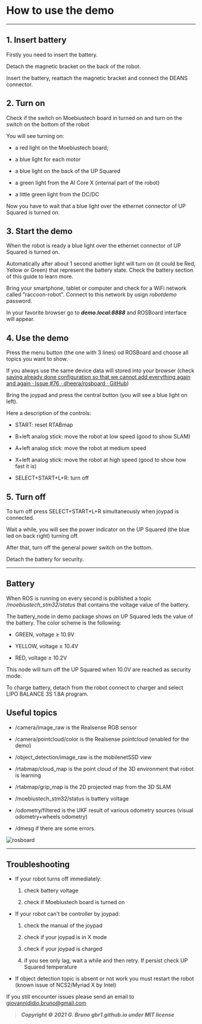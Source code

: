 # How to use the demo

---

## 1.  Insert battery

Firstly you need to insert the battery.

Detach the magnetic bracket on the back of the robot.

Insert the battery, reattach the magnetic bracket and connect the DEANS connector.

## 2. Turn on

Check if the switch on Moebiustech board in turned on and turn on the switch on the bottom of the robot

You will see turning on:

- a red light on the Moebiustech board;

- a blue light for each motor

- a blue light on the back of the UP Squared

- a green light from the AI Core X (internal part of the robot)

- a little green light from the DC/DC

Now you have to wait that a blue light over the ethernet connector of UP Squared is turned on.

## 3.  Start the demo

When the robot is ready a blue light over the ethernet connector of UP Squared is turned on.

Automatically after about 1 second another light will turn on (it could be Red, Yellow or Green) that represent the battery state. Check the battery section of this guide to learn more.

Bring your smartphone, tablet or computer and check for a WiFi network called "raccoon-robot". Connect to this network by usign *robotdemo* password. 

In your favorite browser go to ***demo.local:8888*** and ROSBoard interface will appear.

## 4.  Use the demo

Press the menu button (the one with 3 lines) od ROSBoard and choose all topics you want to show.

If you always use the same device data will stored into your browser (check [saving already done configuration so that we cannot add everything again and again · Issue #76 · dheera/rosboard · GitHub](https://github.com/dheera/rosboard/issues/76))

Bring the joypad and press the central button (you will see a blue light on left).

Here a description of the controls:

- START: reset RTABmap

- B+left analog stick: move the robot at low speed (good to show SLAM)

- A+left analog stick: move the robot at medium speed

- X+left analog stick: move the robot at high speed (good to show how fast it is)

- SELECT+START+L+R: turn off

## 5.  Turn off

To turn off press SELECT+START+L+R simultaneously when joypad is connected.

Wait a while, you will see the power indicator on the UP Squared (the blue led on back right) turning off.

After that, turn off the general power switch on the bottom.

Detach the battery for security.

---

## Battery

When ROS is running on every second is published a topic */moebiustech_stm32/status* that contains the voltage value of the battery.

The battery_node in demo package shows on UP Squared leds the value of the battery. The color scheme is the following:

- GREEN, voltage ≥ 10.9V

- YELLOW, voltage ≥ 10.4V

- RED, voltage ≥ 10.2V

This node will turn off the UP Squared when 10.0V are reached as security mode.

To charge battery, detach from the robot connect to charger and select LIPO BALANCE 3S 1.8A program.

## Useful topics

- /camera/image_raw is the Realsense RGB sensor

- /camera/pointcloud/color is the Realsense pointcloud (enabled for the demo)

- /object_detection/image_raw is the mobilenetSSD view

- /rtabmap/cloud_map is the point cloud of the 3D environment that robot is learning

- /rtabmap/grip_map is the 2D projected map from the 3D SLAM

- /moebiustech_stm32/status is battery voltage

- /odometry/filtered is the UKF result of various odometry sources (visual odometry+wheels odometry)

- /dmesg if there are some errors.

![rosboard](/doc_images/demo/configured_rosboard "ROSBoard full configuration")

---

## Troubleshooting

- If your robot turns off immediately:
  
  1. check battery voltage
  
  2. check if Moebiustech board is turned on

- If your robot can't be controller by joypad:
  
  1. check the manual of the joypad
  
  2. check if your joypad is in X mode
  
  3. check if your joypad is charged
  
  4. if you see only lag, wait a while and then retry. If persist check UP Squared temperature

- If object detection topic is absent or not work you must restart the robot (known issue of NCS2/Myriad X by Intel)

If you still encounter issues please send an email to [giovannididio.bruno@gmail.com](giovannididio.bruno@gmail.com)

> ***Copyright © 2021 G. Bruno gbr1.github.io under MIT license***
